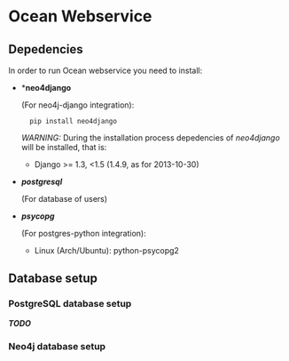 Ocean Webservice
================

## Depedencies

In order to run Ocean webservice you need to install:

* ***neo4django** 

	(For neo4j-django integration):
	
		pip install neo4django

	*WARNING:* During the installation process depedencies of *neo4django* will be installed, that is:

	* Django >= 1.3, <1.5 (1.4.9, as for 2013-10-30)

* ***postgresql***

	(For database of users)

* ***psycopg***

	(For postgres-python integration):

	* Linux (Arch/Ubuntu): python-psycopg2

## Database setup

### PostgreSQL database setup

***TODO***

### Neo4j database setup

